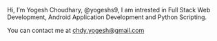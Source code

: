 Hi, I’m Yogesh Choudhary, @yogeshs9,
I am intrested in Full Stack Web Development, Android Application Development and Python Scripting.

You can contact me at chdy.yogesh@gmail.com

<!---
yogeshs9/yogeshs9 is a ✨ special ✨ repository because its `README.md` (this file) appears on your GitHub profile.
You can click the Preview link to take a look at your changes.
--->
